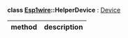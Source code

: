 **class [Esp1wire](./Esp1wire.md)::HelperDevice** : [Device](./Device.md)

| method | description |
| --- | --- |
